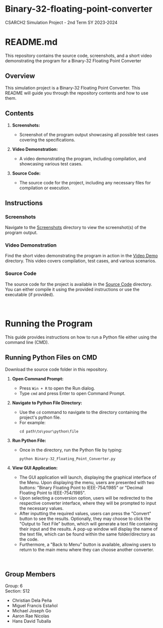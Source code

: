 # Binary-32-floating-point-converter
CSARCH2 Simulation Project - 2nd Term SY 2023-2024

# README.md

This repository contains the source code, screenshots, and a short video demonstrating the program for a Binary-32 Floating Point Converter

## Overview

This simulation project is a Binary-32 Floating Point Converter. This README will guide you through the repository contents and how to use them.

## Contents

1. **Screenshots:** 
    - Screenshot of the program output showcasing all possible test cases covering the specifications.

2. **Video Demonstration:** 
    - A video demonstrating the program, including compilation, and showcasing various test cases.

3. **Source Code:**
    - The source code for the project, including any necessary files for compilation or execution.

## Instructions

### Screenshots

Navigate to the [Screenshots](https://github.com/aaronnicolas/Binary-32-floating-point-converter/tree/main/screenshots) directory to view the screenshot(s) of the program output.

### Video Demonstration

Find the short video demonstrating the program in action in the [Video Demo](https://github.com/aaronnicolas/Binary-32-floating-point-converter/tree/main/video%20demo) directory. This video covers compilation, test cases, and various scenarios.

### Source Code

The source code for the project is available in the [Source Code](https://github.com/aaronnicolas/Binary-32-floating-point-converter/tree/main/source%20code) directory. You can either compile it using the provided instructions or use the executable (if provided).

<br />

# Running the Program
This guide provides instructions on how to run a Python file either using the command line (CMD).

## Running Python Files on CMD

Download the source code folder in this repository.

1. **Open Command Prompt:**
    - Press `Win + R` to open the Run dialog.
    - Type `cmd` and press Enter to open Command Prompt.

2. **Navigate to Python File Directory:**
    - Use the `cd` command to navigate to the directory containing the project's python file.
    - For example:
        ```
        cd path\to\your\python\file
        ```

3. **Run Python File:**
    - Once in the directory, run the Python file by typing:
        ```
        python Binary-32_Floating_Point_Converter.py
        ```

4. **View GUI Application:**
    - The GUI application will launch, displaying the graphical interface of the Menu. Upon displaying the menu, users are presented with two buttons: "Binary Floating Point to IEEE-754/1985" or "Decimal Floating Point to IEEE-754/1985".
    - Upon selecting a conversion option, users will be redirected to the respective converter interface, where they will be prompted to input the necessary values.
    - After inputting the required values, users can press the "Convert" button to see the results. Optionally, they may choose to click the "Output to Text File" button, which will generate a text file containing their input and the results. A pop-up window will display the name of the text file, which can be found within the same folder/directory as the code.
    - Furthermore, a "Back to Menu" button is available, allowing users to return to the main menu where they can choose another converter.

<br />

## Group Members
Group: 6 <br />
Section: S12 <br />
- Christian Dela Peña
- Miguel Francis Estañol
- Michael Joseph Go
- Aaron Rae Nicolas
- Hans David Tuballa
